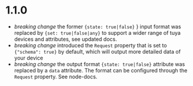 # 1.1.0
- *breaking change* the former `{state: true|false}` } input format was replaced by `{set: true|false|any}` to support a wider range of tuya devices and attributes, see updated docs.
- *breaking change* introduced the `Request` property that is set to `{"schema": true}` by default, which will output more detailed data of your device
- *breaking change* the output format `{state: true|false}` attribute was replaced by a `data` attribute. The format can be configured through the `Request` property. See node-docs.
